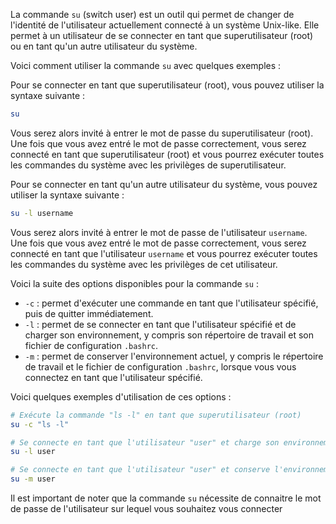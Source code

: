 La commande `su` (switch user) est un outil qui permet de changer de l'identité de l'utilisateur actuellement connecté à un système Unix-like. Elle permet à un utilisateur de se connecter en tant que superutilisateur (root) ou en tant qu'un autre utilisateur du système.

Voici comment utiliser la commande `su` avec quelques exemples :

Pour se connecter en tant que superutilisateur (root), vous pouvez utiliser la syntaxe suivante :

```bash
su
```

Vous serez alors invité à entrer le mot de passe du superutilisateur (root). Une fois que vous avez entré le mot de passe correctement, vous serez connecté en tant que superutilisateur (root) et vous pourrez exécuter toutes les commandes du système avec les privilèges de superutilisateur.

Pour se connecter en tant qu'un autre utilisateur du système, vous pouvez utiliser la syntaxe suivante :

```bash
su -l username
```

Vous serez alors invité à entrer le mot de passe de l'utilisateur `username`. Une fois que vous avez entré le mot de passe correctement, vous serez connecté en tant que l'utilisateur `username` et vous pourrez exécuter toutes les commandes du système avec les privilèges de cet utilisateur.

Voici la suite des options disponibles pour la commande `su` :

-   `-c` : permet d'exécuter une commande en tant que l'utilisateur spécifié, puis de quitter immédiatement.
-   `-l` : permet de se connecter en tant que l'utilisateur spécifié et de charger son environnement, y compris son répertoire de travail et son fichier de configuration `.bashrc`.
-   `-m` : permet de conserver l'environnement actuel, y compris le répertoire de travail et le fichier de configuration `.bashrc`, lorsque vous vous connectez en tant que l'utilisateur spécifié.

Voici quelques exemples d'utilisation de ces options :

```bash
# Exécute la commande "ls -l" en tant que superutilisateur (root)
su -c "ls -l"

# Se connecte en tant que l'utilisateur "user" et charge son environnement
su -l user

# Se connecte en tant que l'utilisateur "user" et conserve l'environnement actuel
su -m user
```

Il est important de noter que la commande `su` nécessite de connaitre le mot de passe de l'utilisateur sur lequel vous souhaitez vous connecter